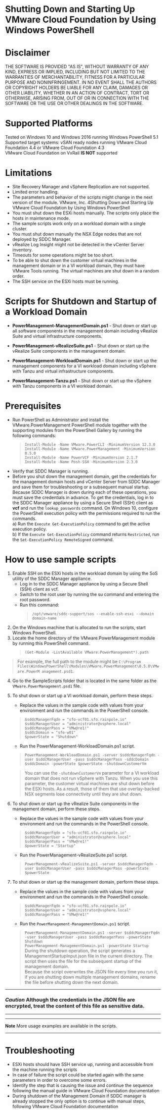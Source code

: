 # Shutting Down and Starting Up VMware Cloud Foundation by Using Windows PowerShell
# Disclaimer  
THE SOFTWARE IS PROVIDED "AS IS", WITHOUT WARRANTY OF ANY KIND, EXPRESS OR IMPLIED, INCLUDING BUT NOT LIMITED TO THE
WARRANTIES OF MERCHANTABILITY, FITNESS FOR A PARTICULAR PURPOSE AND NONINFRINGEMENT. IN NO EVENT SHALL THE AUTHORS
OR COPYRIGHT HOLDERS BE LIABLE FOR ANY CLAIM, DAMAGES OR OTHER LIABILITY, WHETHER IN AN ACTION OF CONTRACT, TORT OR
OTHERWISE, ARISING FROM, OUT OF OR IN CONNECTION WITH THE SOFTWARE OR THE USE OR OTHER DEALINGS IN THE SOFTWARE.

# Supported Platforms
Tested on Windows 10 and Windows 2016 running Windows PowerShell 5.1  
Supported target systems: vSAN ready nodes running VMware Cloud Foundation 4.4 or VMware Cloud Foundation 4.3  
VMware Cloud Foundation on VxRail **IS NOT** supported

# Limitations
- Site Recovery Manager and vSphere Replication are not supported.
- Limited error handling.
- The parameters and behavior of the scripts might change in the next version of the module.
VMware, Inc.
4Shutting Down and Starting Up VMware Cloud Foundation by Using Windows PowerShell
- You must shut down the ESXi hosts manually. The scripts only place the hosts in maintenance
mode.
- The sample scripts work only on a workload domain with a single cluster.
- You must shut down manually the NSX Edge nodes that are not deployed by SDDC Manager.
- vRealize Log Insight might not be detected in the vCenter Server inventory.
- Timeouts for some operations might be too short.
- To be able to shut down the customer virtual machines in the management domain or in a VI
workload domain, they must have VMware Tools running. The virtual machines are shut down
in a random order.
- The SSH service on the ESXi hosts must be running.
# Scripts for Shutdown and Startup of a Workload Domain
- **PowerManagement-ManagementDomain.ps1** - Shut down or start up all software components in the management 
domain including vRealize Suite and virtual infrastructure components.

- **PowerManagement-vRealizeSuite.ps1** - Shut down or start up the vRealize Suite components in the management 
domain.

- **PowerManagement-WorkloadDomain.ps1** - Shut down or start up the management components for a VI
workload domain including vSphere with Tanzu and virtual infrastructure
components.

- **PowerManagement-Tanzu.ps1** - Shut down or start up the vSphere with Tanzu components in a VI workload
domain.
# Prerequisites
- Run PowerShell as Administrator and install the VMware.PowerManagement PowerShell
module together with the supporting modules from the PowerShell Gallery by running the
following commands:  
    > `Install-Module -Name VMware.PowerCLI -MinimumVersion 12.3.0`  
    > `Install-Module -Name VMware.PowerManagement -MinimumVersion 0.5.0`  
    > `Install-Module -Name PowerVCF -MinimumVersion 2.1.7`  
    > `Install-Module -Name Posh-SSH -MinimumVersion 2.3.0`  
- Verify that SDDC Manager is running.
- Before you shut down the management domain, get the credentials for the management
domain hosts and vCenter Server from SDDC Manager and save them for troubleshooting or a
subsequent manual startup. Because SDDC Manager is down during each of these operations,
you must save the credentials in advance.
To get the credentials, log in to the SDDC Manager appliance by using a Secure Shell (SSH)
client as **vcf** and run the `lookup_passwords` command.
On Windows 10, configure the PowerShell execution policy with the permissions required to
run the commands.  
a) Run the `Execute Get-ExecutionPolicy` command to get the active execution policy.  
b) If the `Execute Get-ExecutionPolicy` command returns `Restricted`, run the 
`Set-ExecutionPolicy RemoteSigned` command.

# How to use sample scripts
1. Enable SSH on the ESXi hosts in the workload domain by using the SoS utility of the SDDC
Manager appliance.
    - Log in to the SDDC Manager appliance by using a Secure Shell (SSH) client as vcf.
    - Switch to the root user by running the su command and entering the root password.
    - Run this command:
         > `/opt/vmware/sddc-support/sos --enable-ssh-esxi --domain domain-name`
2. On the Windows machine that is allocated to run the scripts, start Windows PowerShell.
3. Locate the home directory of the VMware.PowerManagement module by running this
PowerShell command.
    > `(Get-Module -ListAvailable VMware.PowerManagement*).path`  

> For example, the full path to the module might be `C:\Program
Files\WindowsPowerShell\Modules\VMware.PowerManagement\0.5.0\VMware.PowerM
anagement.psd1`.  
4. Go to the SampleScripts folder that is located in the same folder as the
`VMware.PowerManagement.psd1` file.
5. To shut down or start up a VI workload domain, perform these steps.  
    - Replace the values in the sample code with values from your environment and run the
commands in the PowerShell console.  
    > `$sddcManagerFqdn = "sfo-vcf01.sfo.rainpole.io"`  
    > `$sddcManagerUser = "administrator@vsphere.local"`  
    > `$sddcManagerPass = "VMw@re1!"`  
    > `$sddcDomain = "sfo-w01"`  
    > `$powerState = "Shutdown"`  
    - Run the PowerManagement-WorkloadDomain.ps1 script.  
    > `PowerManagement-WorkloadDomain.ps1 -server $sddcManagerFqdn -user $sddcManagerUser -pass $sddcManagerPass -sddcDomain $sddcDomain -powerState $powerState -shutdownCustomerVm`  

    > You can use the `-shutdownCustomerVm` parameter for a VI workload domain that does not
run vSphere with Tanzu. When you use this parameter, the customer virtual machines are
shut down before the ESXi hosts. As a result, those of them that use overlay-backed NSX
segments lose connectivity until they are shut down.
6. To shut down or start up the vRealize Suite components in the management domain, perform
these steps.  
    - Replace the values in the sample code with values from your environment and run the
commands in the PowerShell console.
    > `$sddcManagerFqdn = "sfo-vcf01.sfo.rainpole.io"`  
    > `$sddcManagerUser = "administrator@vsphere.local"`  
    > `$sddcManagerPass = "VMw@re1!"`  
    > `$powerState = "Startup"`  
    - Run the PowerManagement-vRealizeSuite.ps1 script.  
    > `PowerManagement-vRealizeSuite.ps1 -server $sddcManagerFqdn -user $sddcManagerUser -pass $sddcManagerPass -powerState $powerState`  
7. To shut down or start up the management domain, perform these steps.
    - Replace the values in the sample code with values from your environment and run the
commands in the PowerShell console.
    > `$sddcManagerFqdn = "sfo-vcf01.sfo.rainpole.io"`  
    > `$sddcManagerUser = "administrator@vsphere.local"`  
    > `$sddcManagerPass = "VMw@re1!"`  
    - Run the `PowerManagement-ManagementDomain.ps1` script.  
    > `PowerManagement-ManagementDomain.ps1 -server $sddcManagerFqdn -user $sddcManagerUser -pass $sddcManagerPass -powerState Shutdown`  
    > `PowerManagement-ManagementDomain.ps1 -powerState Startup`  
    During the shutdown operation, the script generates a ManagementStartupInput.json file
in the current directory. The script then uses the file for the subsequent startup of the
management domain.  
    Because the script overwrites the JSON file every time you run it, if you are shutting down
multiple management domains, rename the file before shutting down the next domain.
___
### *Caution* Although the credentials in the JSON file are encrypted, treat the content of this file as sensitive data.
___

___
**Note** More usage examples are available in the scripts.
___
# Troubleshooting
- ESXi hosts should have SSH service up, running and accessible from the machine running the scripts
- In case of failure the script could be started again with the same parameters in order to overcome
some errors.
- Identify the step that is causing the issue and continue the sequence following the manual guide in
VMware Cloud Foundation documentation
- During shutdown of the Management Domain if SDDC manager is already stopped the only option is to continue
with manual steps, following VMware Cloud Foundation documentation
